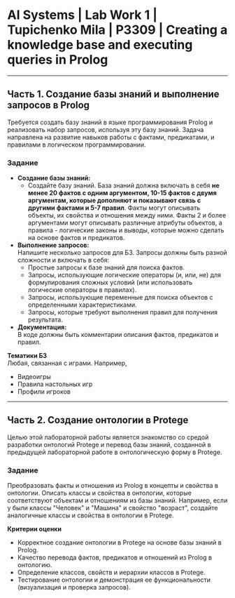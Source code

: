 # AI Systems | Lab Work 1 | Tupichenko Mila | P3309 | Creating a knowledge base and executing queries in Prolog

---

## Часть 1. Создание базы знаний и выполнение запросов в Prolog

Требуется создать базу знаний в языке программирования Prolog и реализовать набор запросов, используя эту базу знаний.
Задача направлена на развитие навыков работы с фактами, предикатами, и правилами в логическом программировании.

### Задание

- **Создание базы знаний:**
    - Создайте базу знаний. База знаний должна включать в себя **не менее 20 фактов с одним аргументом, 10-15 фактов с
      двумя аргументам, которые дополняют и показывают связь с другими фактами и 5-7 правил**. Факты могут описывать
      объекты, их свойства и отношения между ними. Факты 2 и более аргументами могут описывать различные атрибуты
      объектов, а правила - логические законы и выводы, которые можно сделать на основе фактов и предикатов.
- **Выполнение запросов:**\
  Напишите несколько запросов для БЗ. Запросы должны быть разной сложности и включать в себя:
    - Простые запросы к базе знаний для поиска фактов.
    - Запросы, использующие логические операторы (и, или, не) для формулирования сложных условий (или использовать
      логические операторы в правилах).
    - Запросы, использующие переменные для поиска объектов с определенными характеристиками.
    - Запросы, которые требуют выполнения правил для получения результата.
- **Документация:**\
  В коде должны быть комментарии описания фактов, предикатов и правил.

**Тематики БЗ**\
Любая, связанная с играми. Например,

- Видеоигры
- Правила настольных игр
- Профили игроков

---

## Часть 2. Создание онтологии в Protege

Целью этой лабораторной работы является знакомство со средой разработки онтологий Protege и перевод базы знаний,
созданной в предыдущей лабораторной работе в онтологическую форму в Protege.

### Задание

Преобразовать факты и отношения из Prolog в концепты и свойства в онтологии. Описать классы и свойства в онтологии,
которые соответствуют объектам и отношениям из базы знаний. Например, если у были классы "Человек" и "Машина" и
свойство "возраст", создайте аналогичные классы и свойства в онтологии в Protege.

**Критерии оценки**

- Корректное создание онтологии в Protege на основе базы знаний в Prolog.
- Качество перевода фактов, предикатов и отношений из Prolog в онтологию.
- Определение классов, свойств и иерархии классов в Protege.
- Тестирование онтологии и демонстрация ее функциональности (визуализация и проверка запросов).

